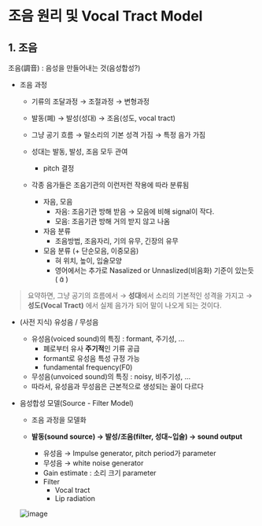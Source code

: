 # 조음 원리 및 Vocal Tract Model
## 1. 조음
조음(調音) : 음성을 만들어내는 것(음성합성?)  

- 조음 과정
    - 기류의 조달과정 → 조절과정 → 변형과정
    - 발동(폐) → 발성(성대) → 조음(성도, vocal tract)
    - 그냥 공기 흐름 → 말소리의 기본 성격 가짐 → 특정 음가 가짐
    - 성대는 발동, 발성, 조음 모두 관여
        - pitch 결정

    - 각종 음가들은 조음기관의 이런저런 작용에 따라 분류됨
        - 자음, 모음
            - 자음: 조음기관 방해 받음 → 모음에 비해 signal이 작다.
            - 모음: 조음기관 방해 거의 받지 않고 나옴
        - 자음 분류
            - 조음방법, 조음자리, 기의 유무, 긴장의 유무
        - 모음 분류 (+ 단순모음, 이중모음)
            - 혀 위치, 높이, 입술모양
            - 영어에서는 추가로 Nasalized or Unnaslized(비음화) 기준이 있는듯( ɑ̃ )  


> 요약하면, 그냥 공기의 흐름에서 → **성대**에서 소리의 기본적인 성격을 가지고 → **성도(Vocal Tract)** 에서 실제 음가가 되어 말이 나오게 되는 것이다.

- (사전 지식) 유성음 / 무성음
    - 유성음(voiced sound)의 특징 : formant, 주기성, …
        - 폐로부터 유사 **주기적**인 기류 공급
        - formant로 유성음 특성 규정 가능
        - fundamental frequency(F0)
    - 무성음(unvoiced sound)의 특징 : noisy, 비주기성, …
    - 따라서, 유성음과 무성음은 근본적으로 생성되는 꼴이 다르다 

- 음성합성 모델(Source - Filter Model) 
    - 조음 과정을 모델화
    - **발동(sound source) → 발성/조음(filter, 성대~입술) → sound output**

        - 유성음 → Impulse generator, pitch period가 parameter
        - 무성음 → white noise generator
        - Gain estimate : 소리 크기 parameter
        - Filter
            - Vocal tract
            - Lip radiation

   ![image](https://user-images.githubusercontent.com/43671432/177914556-b7ed5ddc-455f-4247-bed4-721fc09df06d.png)


